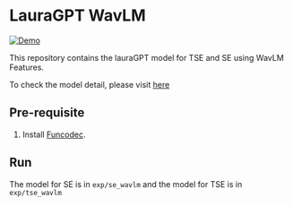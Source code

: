 # LauraGPT WavLM

[![Demo](https://img.shields.io/badge/Demo-green?&logo=youtube)](https://beilong-tang.github.io/LauraGPT_WavLM_TSE.demo/)

This repository contains the lauraGPT model for TSE and SE using WavLM Features. 

To check the model detail, please visit [here](https://beilong-tang.github.io/LauraGPT_WavLM_TSE.demo/)

## Pre-requisite
1. Install [Funcodec](https://github.com/modelscope/FunCodec).

## Run

The model for SE is in `exp/se_wavlm` and the model for TSE is in `exp/tse_wavlm` 